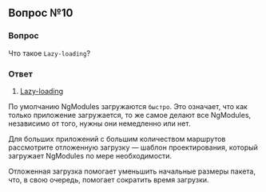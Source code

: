 ## Вопрос №10

### Вопрос 

 Что такое `Lazy-loading`? 

### Ответ

1) [Lazy-loading](https://angular.dev/guide/ngmodules/lazy-loading)   

По умолчанию NgModules загружаются `быстро`. Это означает, что как только приложение загружается, то же самое делают все NgModules, независимо от того, нужны они немедленно или нет. 

Для больших приложений с большим количеством маршрутов рассмотрите отложенную загрузку — шаблон проектирования, который загружает NgModules по мере необходимости. 

Отложенная загрузка помогает уменьшить начальные размеры пакета, что, в свою очередь, помогает сократить время загрузки.
  